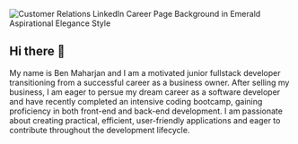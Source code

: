 ![Customer Relations LinkedIn Career Page Background in Emerald Aspirational Elegance Style](https://github.com/user-attachments/assets/cc37f80c-d1e6-4cfe-95b0-951fc32c7ca4)

## Hi there 👋

My name is Ben Maharjan and I am a motivated junior fullstack developer transitioning
from a successful career as a business owner. After selling
my business, I am eager to persue my dream career as a 
software developer and have recently completed an
intensive coding bootcamp, gaining proficiency in both
front-end and back-end development. I am passionate
about creating practical, efficient, user-friendly
applications and eager to contribute throughout the
development lifecycle.


<!--
**BenMaharjan/BenMaharjan** is a ✨ _special_ ✨ repository because its `README.md` (this file) appears on your GitHub profile.

Here are some ideas to get you started:

- 🔭 I’m currently working on ...
- 🌱 I’m currently learning ...
- 👯 I’m looking to collaborate on ...
- 🤔 I’m looking for help with ...
- 💬 Ask me about ...
- 📫 How to reach me: ...
- 😄 Pronouns: ...
- ⚡ Fun fact: ...
-->
